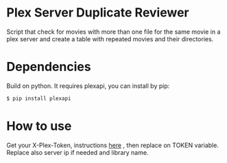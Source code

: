 # Plex Server Duplicate Reviewer
Script that check for movies with more than one file for the same movie in a plex server and create a table with repeated movies and their directories.

# Dependencies
Build on python.
It requires plexapi, you can install by pip: 
```bash
$ pip install plexapi
```

# How to use

Get your X-Plex-Token, instructions [here](https://support.plex.tv/articles/204059436-finding-an-authentication-token-x-plex-token/) , then replace on TOKEN variable.
Replace also server ip if needed and library name.

